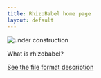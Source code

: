 ```yaml
---
title: RhizoBabel home page
layout: default
---
```



![under construction](http://upload.wikimedia.org/wikipedia/commons/thumb/d/d5/Under_construction_icon-blue.svg/500px-Under_construction_icon-blue.svg.png)


What is rhizobabel?


[See the file format description](format)
